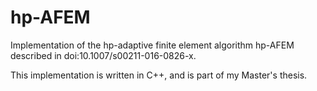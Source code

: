# hp-AFEM
Implementation of the hp-adaptive finite element algorithm hp-AFEM described in doi:10.1007/s00211-016-0826-x.

This implementation is written in C++, and is part of my Master's thesis.
